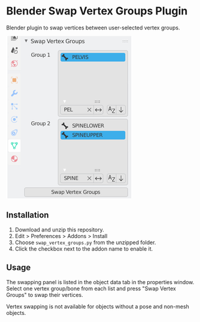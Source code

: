 # Blender Swap Vertex Groups Plugin
Blender plugin to swap vertices between user-selected vertex groups.

![UI example](example.jpg "UI Panel in Blender")

## Installation
1. Download and unzip this repository.
2. Edit > Preferences > Addons > Install
3. Choose `swap_vertex_groups.py` from the unzipped folder.
4. Click the checkbox next to the addon name to enable it.

## Usage
The swapping panel is listed in the object data tab in the properties window. Select one vertex group/bone from each list and press "Swap Vertex Groups" to swap their vertices.

Vertex swapping is not available for objects without a pose and non-mesh objects.